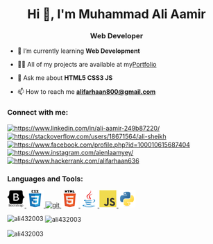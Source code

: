 <h1 align="center">Hi 👋, I'm Muhammad Ali Aamir</h1>
<h3 align="center">Web Developer</h3>

- 🌱 I’m currently learning **Web Development**

- 👨‍💻 All of my projects are available at my<a href="https://ali432003.github.io/Portfolio-Ali/" target="_blank">Portfolio</a>

- 💬 Ask me about **HTML5 CSS3 JS**

- 📫 How to reach me **alifarhaan800@gmail.com**

<h3 align="left">Connect with me:</h3>
<p align="left">
<a href="https://linkedin.com/in/https://www.linkedin.com/in/ali-aamir-249b87220/" target="blank"><img align="center" src="https://raw.githubusercontent.com/rahuldkjain/github-profile-readme-generator/master/src/images/icons/Social/linked-in-alt.svg" alt="https://www.linkedin.com/in/ali-aamir-249b87220/" height="30" width="40" /></a>
<a href="https://stackoverflow.com/users/https://stackoverflow.com/users/18671564/ali-sheikh" target="blank"><img align="center" src="https://raw.githubusercontent.com/rahuldkjain/github-profile-readme-generator/master/src/images/icons/Social/stack-overflow.svg" alt="https://stackoverflow.com/users/18671564/ali-sheikh" height="30" width="40" /></a>
<a href="https://fb.com/https://www.facebook.com/profile.php?id=100010615687404" target="blank"><img align="center" src="https://raw.githubusercontent.com/rahuldkjain/github-profile-readme-generator/master/src/images/icons/Social/facebook.svg" alt="https://www.facebook.com/profile.php?id=100010615687404" height="30" width="40" /></a>
<a href="https://instagram.com/https://www.instagram.com/aienlaamyey/" target="blank"><img align="center" src="https://raw.githubusercontent.com/rahuldkjain/github-profile-readme-generator/master/src/images/icons/Social/instagram.svg" alt="https://www.instagram.com/aienlaamyey/" height="30" width="40" /></a>
<a href="https://www.hackerrank.com/https://www.hackerrank.com/alifarhaan636" target="blank"><img align="center" src="https://raw.githubusercontent.com/rahuldkjain/github-profile-readme-generator/master/src/images/icons/Social/hackerrank.svg" alt="https://www.hackerrank.com/alifarhaan636" height="30" width="40" /></a>
</p>

<h3 align="left">Languages and Tools:</h3>
<p align="left"> <a href="https://getbootstrap.com" target="_blank" rel="noreferrer"> <img src="https://raw.githubusercontent.com/devicons/devicon/master/icons/bootstrap/bootstrap-plain-wordmark.svg" alt="bootstrap" width="40" height="40"/> </a> <a href="https://www.w3schools.com/css/" target="_blank" rel="noreferrer"> <img src="https://raw.githubusercontent.com/devicons/devicon/master/icons/css3/css3-original-wordmark.svg" alt="css3" width="40" height="40"/> </a> <a href="https://git-scm.com/" target="_blank" rel="noreferrer"> <img src="https://www.vectorlogo.zone/logos/git-scm/git-scm-icon.svg" alt="git" width="40" height="40"/> </a> <a href="https://www.w3.org/html/" target="_blank" rel="noreferrer"> <img src="https://raw.githubusercontent.com/devicons/devicon/master/icons/html5/html5-original-wordmark.svg" alt="html5" width="40" height="40"/> </a> <a href="https://www.java.com" target="_blank" rel="noreferrer"> <img src="https://raw.githubusercontent.com/devicons/devicon/master/icons/java/java-original.svg" alt="java" width="40" height="40"/> </a> <a href="https://developer.mozilla.org/en-US/docs/Web/JavaScript" target="_blank" rel="noreferrer"> <img src="https://raw.githubusercontent.com/devicons/devicon/master/icons/javascript/javascript-original.svg" alt="javascript" width="40" height="40"/> </a> <a href="https://www.python.org" target="_blank" rel="noreferrer"> <img src="https://raw.githubusercontent.com/devicons/devicon/master/icons/python/python-original.svg" alt="python" width="40" height="40"/> </a> </p>

<p><img align="left" src="https://github-readme-stats.vercel.app/api/top-langs?username=ali432003&show_icons=true&locale=en&layout=compact" alt="ali432003" /></p>

<p>&nbsp;<img align="center" src="https://github-readme-stats.vercel.app/api?username=ali432003&show_icons=true&locale=en" alt="ali432003" /></p>

<p><img align="center" src="https://github-readme-streak-stats.herokuapp.com/?user=ali432003&" alt="ali432003" /></p>
